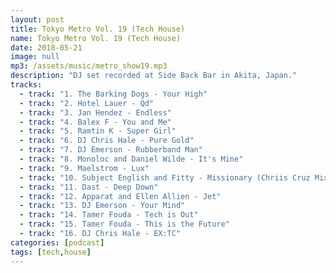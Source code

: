 ```yaml
---
layout: post
title: Tokyo Metro Vol. 19 (Tech House)
name: Tokyo Metro Vol. 19 (Tech House)
date: 2018-05-21
image: null
mp3: /assets/music/metro_show19.mp3
description: "DJ set recorded at Side Back Bar in Akita, Japan."
tracks: 
  - track: "1. The Barking Dogs - Your High"
  - track: "2. Hotel Lauer - Qd"
  - track: "3. Jan Hendez - Endless"
  - track: "4. Balex F - You and Me"
  - track: "5. Ramtin K - Super Girl"
  - track: "6. DJ Chris Hale - Pure Gold"
  - track: "7. DJ Emerson - Rubberband Man"
  - track: "8. Monoloc and Daniel Wilde - It's Mine"
  - track: "9. Maelstrom - Lux"
  - track: "10. Subject English and Fitty - Missionary (Chriis Cruz Mix)"
  - track: "11. Dast - Deep Down"
  - track: "12. Apparat and Ellen Allien - Jet"
  - track: "13. DJ Emerson - Your Mind"
  - track: "14. Tamer Fouda - Tech is Out"
  - track: "15. Tamer Fouda - This is the Future"
  - track: "16. DJ Chris Hale - EX:TC"
categories: [podcast]
tags: [tech,house]
---
```

